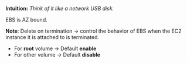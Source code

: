 **Intuition:** *Think of it like a network USB disk.*

EBS is AZ bound.

**Note**: Delete on termination -> control the behavior of EBS when the EC2 instance it is attached to is terminated. 
- For **root** volume -> Default **enable**
- For other volume -> Default **disable**